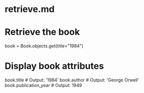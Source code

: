 # retrieve.md

# Retrieve the book
book = Book.objects.get(title="1984")

# Display book attributes
book.title          # Output: '1984'
book.author         # Output: 'George Orwell'
book.publication_year  # Output: 1949
